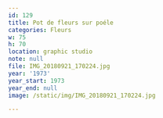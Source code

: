 ```yaml
---
id: 129
title: Pot de fleurs sur poéle
categories: Fleurs
w: 75
h: 70
location: graphic studio
note: null
file: IMG_20180921_170224.jpg
year: '1973'
year_start: 1973
year_end: null
image: /static/img/IMG_20180921_170224.jpg

---
```

